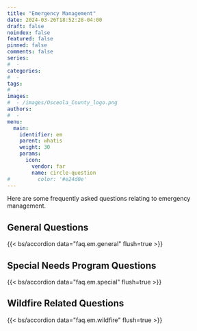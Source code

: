 ```yaml
---
title: "Emergency Management"
date: 2024-03-26T18:52:28-04:00
draft: false
noindex: false
featured: false
pinned: false
comments: false
series:
#  - 
categories:
#  - 
tags:
#  - 
images:
#  - /images/Osceola_County_logo.png
authors:
#  -
menu:
  main:
    identifier: em
    parent: whatis
    weight: 30
    params:
      icon:
        vendor: far
        name: circle-question
#         color: '#e24d0e'
---
```


Here are some frequently asked questions relating to emergency management.

## General Questions 

{{< bs/accordion data="faq.em.general" flush=true >}}

## Special Needs Program Questions

{{< bs/accordion data="faq.em.special" flush=true >}}

## Wildfire Related Questions

{{< bs/accordion data="faq.em.wildfire" flush=true >}}

